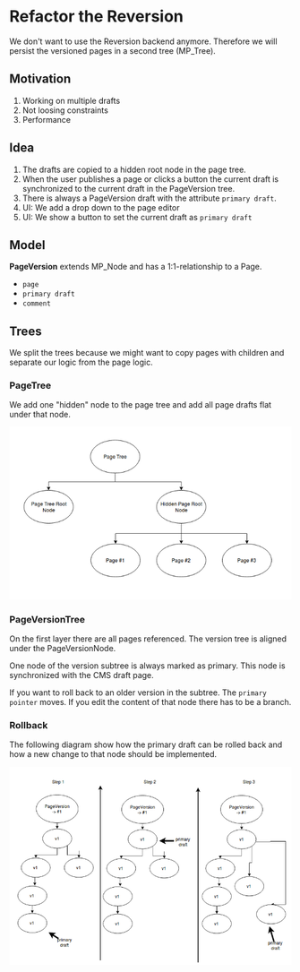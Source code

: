 Refactor the Reversion
======================

We don't want to use the Reversion backend anymore.
Therefore we will persist the versioned pages in a second tree (MP_Tree).


Motivation
----------

1. Working on multiple drafts
2. Not loosing constraints
3. Performance


Idea
----

1. The drafts are copied to a hidden root node in the page tree.
2. When the user publishes a page or clicks a button the current draft is synchronized
to the current draft in the PageVersion tree. 
3. There is always a PageVersion draft with the attribute ```primary draft```.
4. UI: We add a drop down to the page editor
5. UI: We show a button to set the current draft as ```primary draft```


Model
------
**PageVersion** extends MP_Node and has a 1:1-relationship to a Page.
 - ```page```
 - ```primary draft```
 - ```comment```


Trees
--------

We split the trees because we might want to copy pages with children and separate our logic from the page logic.

### PageTree

We add one "hidden" node to the page tree and add all page drafts flat under that node.

![alt text](docs/PageTree.png "PageTree")

### PageVersionTree

On the first layer there are all pages referenced. The version tree is aligned under the PageVersionNode.

One node of the version subtree is always marked as primary. This node is synchronized with the CMS draft page.

If you want to roll back to an older version in the subtree. The ```primary pointer``` moves. If you edit the content
of that node there has to be a branch.

### Rollback

The following diagram show how the primary draft can be rolled back and how a new change to that node should be implemented.

![alt text](docs/Rollback.png "PageVersionTree")
